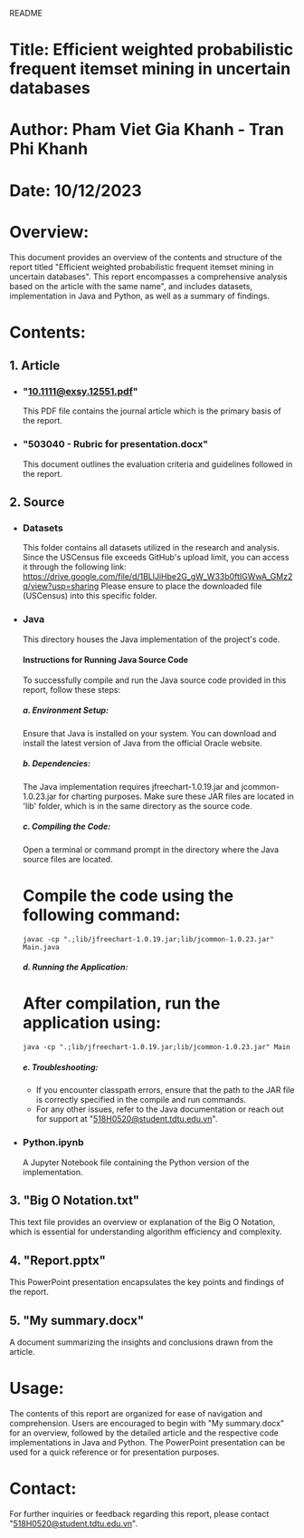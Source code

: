 README

# Title: Efficient weighted probabilistic frequent itemset mining in uncertain databases
# Author: Pham Viet Gia Khanh - Tran Phi Khanh
# Date: 10/12/2023

# Overview:
This document provides an overview of the contents and structure of the report titled "Efficient weighted probabilistic frequent itemset mining in uncertain databases". This report encompasses a comprehensive analysis based on the article with the same name", and includes datasets, implementation in Java and Python, as well as a summary of findings.

# Contents:
## 1. Article
   - ### "10.1111@exsy.12551.pdf"
     This PDF file contains the journal article which is the primary basis of the report.
   - ### "503040 - Rubric for presentation.docx"
     This document outlines the evaluation criteria and guidelines followed in the report.

## 2. Source
   - ### Datasets
     This folder contains all datasets utilized in the research and analysis.
     Since the USCensus file exceeds GitHub's upload limit, you can access it through the following link: https://drive.google.com/file/d/1BLlJiHbe2G_gW_W33b0ftIGWwA_GMz2q/view?usp=sharing
     Please ensure to place the downloaded file (USCensus) into this specific folder.
     
   - ### Java
     This directory houses the Java implementation of the project's code.

     #### Instructions for Running Java Source Code
     To successfully compile and run the Java source code provided in this report, follow these steps:

     ##### a. Environment Setup:
     Ensure that Java is installed on your system. You can download and install the latest version of Java from the official Oracle website.

     ##### b. Dependencies:
     The Java implementation requires jfreechart-1.0.19.jar and jcommon-1.0.23.jar for charting purposes. Make sure these JAR files are located in 'lib' folder, which is in the same directory as the source code.

     ##### c. Compiling the Code:
     Open a terminal or command prompt in the directory where the Java source files are located.
     # Compile the code using the following command:
         javac -cp ".;lib/jfreechart-1.0.19.jar;lib/jcommon-1.0.23.jar" Main.java

     ##### d. Running the Application:
     # After compilation, run the application using:
         java -cp ".;lib/jfreechart-1.0.19.jar;lib/jcommon-1.0.23.jar" Main

     ##### e. Troubleshooting:
     + If you encounter classpath errors, ensure that the path to the JAR file is correctly specified in the compile and run commands.
     + For any other issues, refer to the Java documentation or reach out for support at "518H0520@student.tdtu.edu.vn".

   - ### Python.ipynb
     A Jupyter Notebook file containing the Python version of the implementation.

## 3. "Big O Notation.txt"
This text file provides an overview or explanation of the Big O Notation, which is essential for understanding algorithm efficiency and complexity.

## 4. "Report.pptx"
This PowerPoint presentation encapsulates the key points and findings of the report.

## 5. "My summary.docx"
A document summarizing the insights and conclusions drawn from the article.

# Usage:
The contents of this report are organized for ease of navigation and comprehension. Users are encouraged to begin with "My summary.docx" for an overview, followed by the detailed article and the respective code implementations in Java and Python. The PowerPoint presentation can be used for a quick reference or for presentation purposes.

# Contact:
For further inquiries or feedback regarding this report, please contact "518H0520@student.tdtu.edu.vn".
